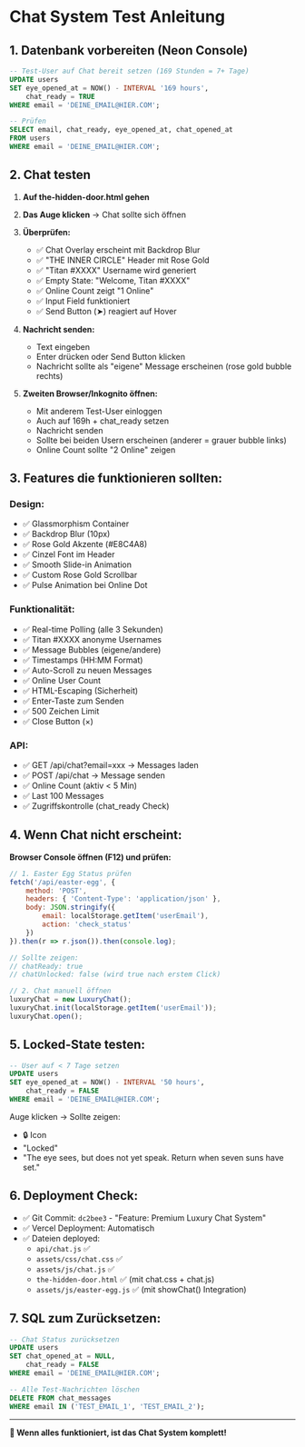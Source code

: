 # Chat System Test Anleitung

## 1. Datenbank vorbereiten (Neon Console)

```sql
-- Test-User auf Chat bereit setzen (169 Stunden = 7+ Tage)
UPDATE users
SET eye_opened_at = NOW() - INTERVAL '169 hours',
    chat_ready = TRUE
WHERE email = 'DEINE_EMAIL@HIER.COM';

-- Prüfen
SELECT email, chat_ready, eye_opened_at, chat_opened_at
FROM users
WHERE email = 'DEINE_EMAIL@HIER.COM';
```

## 2. Chat testen

1. **Auf the-hidden-door.html gehen**
2. **Das Auge klicken** → Chat sollte sich öffnen
3. **Überprüfen:**
   - ✅ Chat Overlay erscheint mit Backdrop Blur
   - ✅ "THE INNER CIRCLE" Header mit Rose Gold
   - ✅ "Titan #XXXX" Username wird generiert
   - ✅ Empty State: "Welcome, Titan #XXXX"
   - ✅ Online Count zeigt "1 Online"
   - ✅ Input Field funktioniert
   - ✅ Send Button (➤) reagiert auf Hover

4. **Nachricht senden:**
   - Text eingeben
   - Enter drücken oder Send Button klicken
   - Nachricht sollte als "eigene" Message erscheinen (rose gold bubble rechts)

5. **Zweiten Browser/Inkognito öffnen:**
   - Mit anderem Test-User einloggen
   - Auch auf 169h + chat_ready setzen
   - Nachricht senden
   - Sollte bei beiden Usern erscheinen (anderer = grauer bubble links)
   - Online Count sollte "2 Online" zeigen

## 3. Features die funktionieren sollten:

### Design:
- ✅ Glassmorphism Container
- ✅ Backdrop Blur (10px)
- ✅ Rose Gold Akzente (#E8C4A8)
- ✅ Cinzel Font im Header
- ✅ Smooth Slide-in Animation
- ✅ Custom Rose Gold Scrollbar
- ✅ Pulse Animation bei Online Dot

### Funktionalität:
- ✅ Real-time Polling (alle 3 Sekunden)
- ✅ Titan #XXXX anonyme Usernames
- ✅ Message Bubbles (eigene/andere)
- ✅ Timestamps (HH:MM Format)
- ✅ Auto-Scroll zu neuen Messages
- ✅ Online User Count
- ✅ HTML-Escaping (Sicherheit)
- ✅ Enter-Taste zum Senden
- ✅ 500 Zeichen Limit
- ✅ Close Button (×)

### API:
- ✅ GET /api/chat?email=xxx → Messages laden
- ✅ POST /api/chat → Message senden
- ✅ Online Count (aktiv < 5 Min)
- ✅ Last 100 Messages
- ✅ Zugriffskontrolle (chat_ready Check)

## 4. Wenn Chat nicht erscheint:

**Browser Console öffnen (F12) und prüfen:**

```javascript
// 1. Easter Egg Status prüfen
fetch('/api/easter-egg', {
    method: 'POST',
    headers: { 'Content-Type': 'application/json' },
    body: JSON.stringify({
        email: localStorage.getItem('userEmail'),
        action: 'check_status'
    })
}).then(r => r.json()).then(console.log);

// Sollte zeigen:
// chatReady: true
// chatUnlocked: false (wird true nach erstem Click)

// 2. Chat manuell öffnen
luxuryChat = new LuxuryChat();
luxuryChat.init(localStorage.getItem('userEmail'));
luxuryChat.open();
```

## 5. Locked-State testen:

```sql
-- User auf < 7 Tage setzen
UPDATE users
SET eye_opened_at = NOW() - INTERVAL '50 hours',
    chat_ready = FALSE
WHERE email = 'DEINE_EMAIL@HIER.COM';
```

Auge klicken → Sollte zeigen:
- 🔒 Icon
- "Locked"
- "The eye sees, but does not yet speak. Return when seven suns have set."

## 6. Deployment Check:

- ✅ Git Commit: `dc2bee3` - "Feature: Premium Luxury Chat System"
- ✅ Vercel Deployment: Automatisch
- ✅ Dateien deployed:
  - `api/chat.js` ✅
  - `assets/css/chat.css` ✅
  - `assets/js/chat.js` ✅
  - `the-hidden-door.html` ✅ (mit chat.css + chat.js)
  - `assets/js/easter-egg.js` ✅ (mit showChat() Integration)

## 7. SQL zum Zurücksetzen:

```sql
-- Chat Status zurücksetzen
UPDATE users
SET chat_opened_at = NULL,
    chat_ready = FALSE
WHERE email = 'DEINE_EMAIL@HIER.COM';

-- Alle Test-Nachrichten löschen
DELETE FROM chat_messages
WHERE email IN ('TEST_EMAIL_1', 'TEST_EMAIL_2');
```

---

**🎉 Wenn alles funktioniert, ist das Chat System komplett!**
